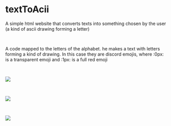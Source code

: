 # textToAcii
A simple html website that converts texts into something chosen by the user (a kind of ascii drawing forming a letter) 

<br>

A code mapped to the letters of the alphabet. he makes a text with letters forming a kind of drawing. In this case they are discord emojis, where :0px: is a transparent emoji and :1px: is a full red emoji

<br>

![](https://user-images.githubusercontent.com/65344982/210186680-21d1659f-43e1-40c9-9f40-2e952e0fbbf2.jpg)

<br>

![](https://user-images.githubusercontent.com/65344982/210187137-babacffa-fb4e-42bc-8d9f-b15e2572406b.jpg)

<br>

![](https://user-images.githubusercontent.com/65344982/210187151-2341bf03-697e-4cb4-964b-f7141de84505.jpg)


